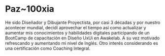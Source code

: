 # Paz~100xia

He sido Diseñador y Dibujante Proyectista, por casi 3 décadas y por nuestro acontecer mundial, decidí aprovechar el tiempo así como actualizar y aumentar mis conocimientos y habilidades digitales participando de un BootCamp de capacitación en Diseño UxUi en Awakelab. A su vez motivado refrescando y aumentando mi nivel de Inglés. Otro interés considerando es una certificación como Coaching Integral.
